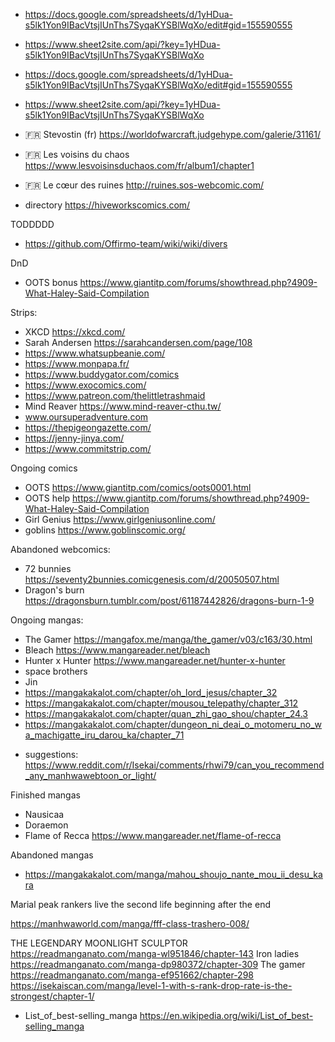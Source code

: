 
- https://docs.google.com/spreadsheets/d/1yHDua-s5lk1Yon9IBacVtsjIUnThs7SyqaKYSBlWqXo/edit#gid=155590555
- https://www.sheet2site.com/api/?key=1yHDua-s5lk1Yon9IBacVtsjIUnThs7SyqaKYSBlWqXo

- https://docs.google.com/spreadsheets/d/1yHDua-s5lk1Yon9IBacVtsjIUnThs7SyqaKYSBlWqXo/edit#gid=155590555
- https://www.sheet2site.com/api/?key=1yHDua-s5lk1Yon9IBacVtsjIUnThs7SyqaKYSBlWqXo

- 🇫🇷 Stevostin (fr) https://worldofwarcraft.judgehype.com/galerie/31161/
- 🇫🇷 Les voisins du chaos https://www.lesvoisinsduchaos.com/fr/album1/chapter1
- 🇫🇷 Le cœur des ruines http://ruines.sos-webcomic.com/
- directory https://hiveworkscomics.com/

TODDDDD
- https://github.com/Offirmo-team/wiki/wiki/divers


DnD
- OOTS bonus https://www.giantitp.com/forums/showthread.php?4909-What-Haley-Said-Compilation


Strips:
- XKCD https://xkcd.com/
- Sarah Andersen https://sarahcandersen.com/page/108
- https://www.whatsupbeanie.com/
- https://www.monpapa.fr/
- https://www.buddygator.com/comics
- https://www.exocomics.com/
- https://www.patreon.com/thelittletrashmaid
- Mind Reaver https://www.mind-reaver-cthu.tw/
- www.oursuperadventure.com
- https://thepigeongazette.com/
- https://jenny-jinya.com/
- https://www.commitstrip.com/

Ongoing comics
- OOTS https://www.giantitp.com/comics/oots0001.html
- OOTS help https://www.giantitp.com/forums/showthread.php?4909-What-Haley-Said-Compilation
- Girl Genius https://www.girlgeniusonline.com/
- goblins https://www.goblinscomic.org/


Abandoned webcomics:
- 72 bunnies https://seventy2bunnies.comicgenesis.com/d/20050507.html
- Dragon's burn https://dragonsburn.tumblr.com/post/61187442826/dragons-burn-1-9


Ongoing mangas:
- The Gamer https://mangafox.me/manga/the_gamer/v03/c163/30.html
- Bleach https://www.mangareader.net/bleach
- Hunter x Hunter https://www.mangareader.net/hunter-x-hunter
- space brothers
- Jin
- https://mangakakalot.com/chapter/oh_lord_jesus/chapter_32
- https://mangakakalot.com/chapter/mousou_telepathy/chapter_312
- https://mangakakalot.com/chapter/quan_zhi_gao_shou/chapter_24.3
- https://mangakakalot.com/chapter/dungeon_ni_deai_o_motomeru_no_wa_machigatte_iru_darou_ka/chapter_71

* suggestions: https://www.reddit.com/r/Isekai/comments/rhwi79/can_you_recommend_any_manhwawebtoon_or_light/


Finished mangas
- Nausicaa
- Doraemon
- Flame of Recca https://www.mangareader.net/flame-of-recca


Abandoned mangas
- https://mangakakalot.com/manga/mahou_shoujo_nante_mou_ii_desu_kara


Marial peak
rankers
live the second life
beginning after the end

https://manhwaworld.com/manga/fff-class-trashero-008/

THE LEGENDARY MOONLIGHT SCULPTOR https://readmanganato.com/manga-wl951846/chapter-143
Iron ladies https://readmanganato.com/manga-dp980372/chapter-309
The gamer https://readmanganato.com/manga-ef951662/chapter-298
https://isekaiscan.com/manga/level-1-with-s-rank-drop-rate-is-the-strongest/chapter-1/
- List_of_best-selling_manga https://en.wikipedia.org/wiki/List_of_best-selling_manga
